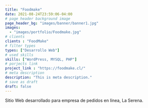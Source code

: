 ```yaml
---
title: "Foodmake"
date: 2021-08-24T23:59:06-04:00
# page header background image
page_header_bg: "images/banner/banner1.jpg"
images: 
  - "images/portfolio/Foodmake.jpg"
# clients
clients : "FoodMake"
# filter types
types: ["Desarrollo Web"]
# used skills
skills: ["WordPress, MYSQL, PHP"]
# porjects link
project_link : "https://foodmake.cl/"
# meta description
description: "This is meta description."
# save as draft
draft: false
---
```

Sitio Web desarrollado para empresa de pedidos en línea, La Serena.